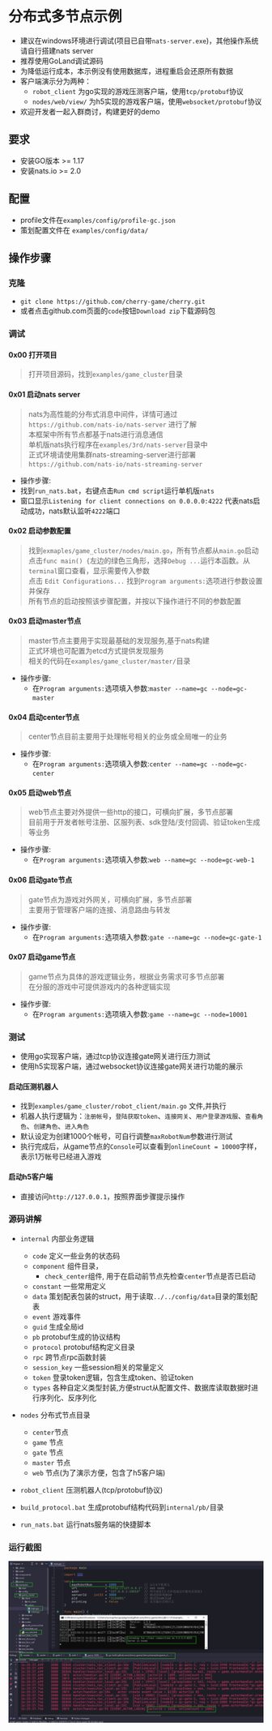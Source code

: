 # 分布式多节点示例

- 建议在windows环境进行调试(项目已自带`nats-server.exe`)，其他操作系统请自行搭建nats server
- 推荐使用GoLand调试源码
- 为降低运行成本，本示例没有使用数据库，进程重启会还原所有数据
- 客户端演示分为两种：
    - `robot_client` 为go实现的游戏压测客户端，使用`tcp/protobuf`协议
    - `nodes/web/view/` 为h5实现的游戏客户端，使用`websocket/protobuf`协议
- 欢迎开发者一起入群商讨，构建更好的demo

## 要求

- 安装GO版本 >= 1.17
- 安装nats.io >= 2.0

## 配置

- profile文件在`examples/config/profile-gc.json`
- 策划配置文件在 `examples/config/data/`

## 操作步骤

### 克隆

- `git clone https://github.com/cherry-game/cherry.git`
- 或者点击github.com页面的`code`按钮`Download zip`下载源码包

### 调试

#### 0x00 打开项目

> 打开项目源码，找到`examples/game_cluster`目录

#### 0x01 启动nats server

> nats为高性能的分布式消息中间件，详情可通过`https://github.com/nats-io/nats-server` 进行了解 <br />
> 本框架中所有节点都基于nats进行消息通信 <br />
> 单机版nats执行程序在`examples/3rd/nats-server`目录中 <br />
> 正式环境请使用集群nats-streaming-server进行部署 `https://github.com/nats-io/nats-streaming-server`

- 操作步骤:
- 找到`run_nats.bat`，右键点击`Run cmd script`运行单机版`nats`
- 窗口显示`Listening for client connections on 0.0.0.0:4222` 代表nats启动成功，nats默认监听`4222`端口

#### 0x02 启动参数配置

> 找到`exmaples/game_cluster/nodes/main.go`，所有节点都从`main.go`启动 <br />
> 点击`func main() {`左边的绿色三角形，选择`Debug ...`运行本函数。从`terminal`窗口查看，显示需要传入参数 <br />
> 点击 `Edit Configurations...` 找到`Program arguments:`选项进行参数设置并保存  <br />
> 所有节点的启动按照该步骤配置，并按以下操作进行不同的参数配置

#### 0x03 启动master节点

> master节点主要用于实现最基础的发现服务,基于nats构建 <br />
> 正式环境也可配置为etcd方式提供发现服务 <br />
> 相关的代码在`examples/game_cluster/master/`目录

- 操作步骤:
    - 在`Program arguments:`选项填入参数:`master --name=gc --node=gc-master`

#### 0x04 启动center节点

> center节点目前主要用于处理帐号相关的业务或全局唯一的业务

- 操作步骤:
    - 在`Program arguments:`选项填入参数:`center --name=gc --node=gc-center`

#### 0x05 启动web节点

> web节点主要对外提供一些http的接口，可横向扩展，多节点部署 <br />
> 目前用于开发者帐号注册、区服列表、sdk登陆/支付回调、验证token生成等业务

- 操作步骤:
    - 在`Program arguments:`选项填入参数:`web --name=gc --node=gc-web-1`

#### 0x06 启动gate节点

> gate节点为游戏对外网关，可横向扩展，多节点部署 <br />
> 主要用于管理客户端的连接、消息路由与转发

- 操作步骤:
    - 在`Program arguments:`选项填入参数:`gate --name=gc --node=gc-gate-1`

#### 0x07 启动game节点

> game节点为具体的游戏逻辑业务，根据业务需求可多节点部署 <br />
> 在分服的游戏中可提供游戏内的各种逻辑实现

- 操作步骤:
    - 在`Program arguments:`选项填入参数:`game --name=gc --node=10001`

### 测试

- 使用go实现客户端，通过tcp协议连接gate网关进行压力测试
- 使用h5实现客户端，通过websocket协议连接gate网关进行功能的展示

#### 启动压测机器人

- 找到`examples/game_cluster/robot_client/main.go` 文件,并执行
- 机器人执行逻辑为：`注册帐号`，`登陆获取token`、`连接网关`、`用户登录游戏服`、`查看角色`、`创建角色`、`进入角色`
- 默认设定为创建1000个帐号，可自行调整`maxRobotNum`参数进行测试
- 执行完成后，从game节点的`Console`可以查看到`onlineCount = 10000`字样，表示1万帐号已经进入游戏

#### 启动h5客户端

- 直接访问`http://127.0.0.1`，按照界面步骤提示操作

### 源码讲解

- `internal` 内部业务逻辑
    - `code` 定义一些业务的状态码
    - `component` 组件目录，
        - `check_center`组件, 用于在启动前节点先检查`center`节点是否已启动
    - `constant` 一些常用定义
    - `data` 策划配表包装的struct，用于读取`../../config/data`目录的策划配表
    - `event` 游戏事件
    - `guid` 生成全局id
    - `pb` protobuf生成的协议结构
    - `protocol` protobuf结构定义目录
    - `rpc` 跨节点rpc函数封装
    - `session_key` 一些session相关的常量定义
    - `token` 登录token逻辑，包含生成token、验证token
    - `types` 各种自定义类型封装,方便struct从配置文件、数据库读取数据时进行序列化、反序列化

- `nodes` 分布式节点目录
    - `center`节点
    - `game` 节点
    - `gate` 节点
    - `master` 节点
    - `web` 节点(为了演示方便，包含了h5客户端)
- `robot_client` 压测机器人(tcp/protobuf协议)
- `build_protocol.bat` 生成protobuf结构代码到`internal/pb/`目录
- `run_nats.bat` 运行nats服务端的快捷脚本

### 运行截图

![screenshot](screenshot.png)